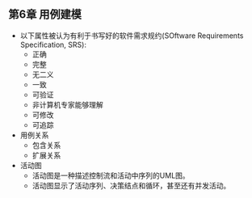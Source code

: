 ## 第6章 用例建模
- 以下属性被认为有利于书写好的软件需求规约(SOftware Requirements Specification, SRS):
	- 正确
	- 完整
	- 无二义
	- 一致
	- 可验证
	- 非计算机专家能够理解
	- 可修改
	- 可追踪
- 用例关系
	- 包含关系
	- 扩展关系
- 活动图
	- 活动图是一种描述控制流和活动中序列的UML图。
	- 活动图显示了活动序列、决策结点和循环，甚至还有并发活动。
